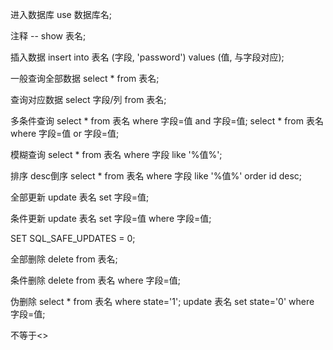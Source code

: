 进入数据库
use 数据库名;

注释
-- show 表名;

插入数据
insert into 表名 (字段, 'password') values (值, 与字段对应);

一般查询全部数据
select * from 表名;

查询对应数据
select 字段/列 from 表名;

多条件查询
select * from 表名 where 字段=值 and 字段=值;
select * from 表名 where 字段=值 or 字段=值;

模糊查询
select * from 表名 where 字段 like '%值%';

排序  desc倒序
select * from 表名 where 字段 like '%值%' order id desc;

全部更新
update 表名 set 字段=值;

条件更新
update 表名 set 字段=值 where 字段=值;

SET SQL_SAFE_UPDATES = 0;

全部删除
delete from 表名;

条件删除
delete from 表名 where 字段=值;

伪删除
select * from 表名 where state='1';
update 表名 set state='0' where 字段=值;

不等于<>

